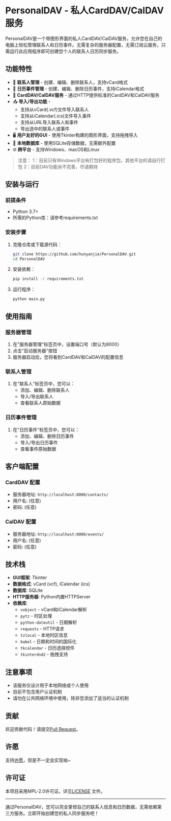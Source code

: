 # PersonalDAV - 私人CardDAV/CalDAV服务

PersonalDAV是一个带图形界面的私人CardDAV/CalDAV服务，允许您在自己的电脑上轻松管理联系人和日历事件。无需复杂的服务器配置，无需订阅云服务，只需运行此应用程序即可创建您个人的联系人日历同步服务。

## 功能特性

- 🧑 **联系人管理** - 创建、编辑、删除联系人，支持vCard格式
- 📅 **日历事件管理** - 创建、编辑、删除日历事件，支持iCalendar格式
- 🔄 **CardDAV/CalDAV服务** - 通过HTTP提供标准的CardDAV和CalDAV服务
- 📤 **导入/导出功能** -
    - 支持从vCard(.vcf)文件导入联系人
    - 支持从iCalendar(.ics)文件导入事件
    - 支持从URL导入联系人和事件
    - 导出选中的联系人或事件
- 🖥️ **用户友好的GUI** - 使用Tkinter构建的图形界面，支持拖拽导入
- 💾 **本地数据库** - 使用SQLite存储数据，无需额外配置
- 🌐 **跨平台** - 支持Windows、macOS和Linux

> 注意：
> 1：目前只有Windows平台有打包好的程序包，其他平台的请自行打包
> 2：目前DAV功能尚不完善，尽请期待

## 安装与运行

### 前提条件

- Python 3.7+
- 所需的Python库：请参考requirements.txt

### 安装步骤

1. 克隆仓库或下载源代码：
   ```bash
   git clone https://github.com/hunyanjie/PersonalDAV.git
   cd PersonalDAV
   ```

2. 安装依赖：
   ```bash
   pip install -r requirements.txt
   ```

3. 运行程序：
   ```bash
   python main.py
   ```

## 使用指南

### 服务器管理

1. 在"服务器管理"标签页中，设置端口号（默认为8000）
2. 点击"启动服务器"按钮
3. 服务器启动后，您将看到CardDAV和CalDAV的配置信息

### 联系人管理

1. 在"联系人"标签页中，您可以：
    - 添加、编辑、删除联系人
    - 导入/导出联系人
    - 查看联系人原始数据

### 日历事件管理

1. 在"日历事件"标签页中，您可以：
    - 添加、编辑、删除日历事件
    - 导入/导出日历事件
    - 查看事件原始数据

## 客户端配置

### CardDAV 配置

- 服务器地址: `http://localhost:8000/contacts/`
- 用户名: (任意)
- 密码: (任意)

### CalDAV 配置

- 服务器地址: `http://localhost:8000/events/`
- 用户名: (任意)
- 密码: (任意)

## 技术栈

- **GUI框架**: Tkinter
- **数据格式**: vCard (vcf), iCalendar (ics)
- **数据库**: SQLite
- **HTTP服务器**: Python内置HTTPServer
- **依赖库**:
    - `vobject` - vCard和iCalendar解析
    - `pytz` - 时区处理
    - `python-dateutil` - 日期解析
    - `requests` - HTTP请求
    - `tzlocal` - 本地时区信息
    - `babel` - 日期和时间的国际化
    - `tkcalendar` - 日历选择控件
    - `tkinterdnd2` - 拖拽支持

## 注意事项

- 该服务仅设计用于本地网络或个人使用
- 目前不包含用户认证机制
- 请勿在公共网络环境中使用，除非您添加了适当的认证机制

## 贡献

欢迎贡献代码！请提交[Pull Request](https://github.com/hunyanjie/PersonalDAV/compare)。

## 许愿

支持[许愿](https://github.com/hunyanjie/PersonalDAV/issues)，但是不一定会实现呦~

## 许可证

本项目采用MPL-2.0许可证。详见[LICENSE](https://github.com/hunyanjie/PersonalDAV?tab=MPL-2.0-1-ov-file#MPL-2.0-1-ov-file)
文件。

---

通过PersonalDAV，您可以完全掌控自己的联系人信息和日历数据，无需依赖第三方服务。立即开始创建您的私人同步服务吧！